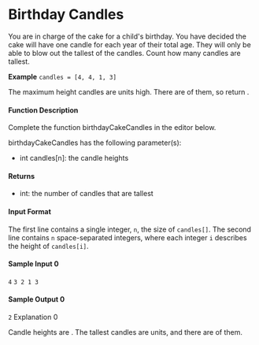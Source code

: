 # Birthday Candles 
You are in charge of the cake for a child's birthday. You have decided the cake will have one candle for each year of their total age. They will only be able to blow out the tallest of the candles. Count how many candles are tallest.

<b>Example</b>
`candles = [4, 4, 1, 3]`

The maximum height candles are  units high. There are  of them, so return .

<h4>Function Description</h4>

Complete the function birthdayCakeCandles in the editor below.

birthdayCakeCandles has the following parameter(s):

- int candles[n]: the candle heights

<h4>Returns</h4>

- int: the number of candles that are tallest
<h4>Input Format</h4>

The first line contains a single integer, `n`, the size of `candles[]`.
The second line contains `n` space-separated integers, where each integer `i` describes the height of `candles[i]`.

<h4>Sample Input 0</h4>

`4`
`3 2 1 3`
<h4>Sample Output 0</h4>

`2`
Explanation 0

Candle heights are . The tallest candles are  units, and there are  of them.
